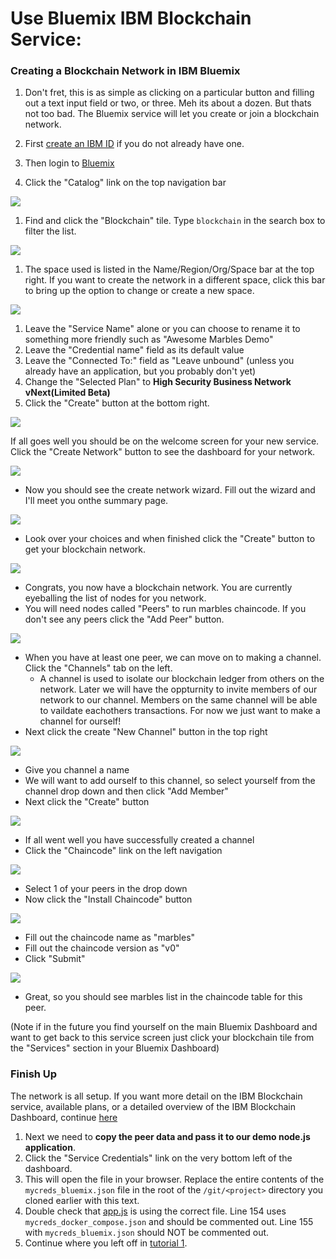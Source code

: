 # Use Bluemix IBM Blockchain Service:

### Creating a Blockchain Network in IBM Bluemix
1. Don't fret, this is as simple as clicking on a particular button and filling out a text input field or two, or three. 
  Meh its about a dozen. 
  But thats not too bad. 
  The Bluemix service will let you create or join a blockchain network. 

  1. First [create an IBM ID](https://console.ng.bluemix.net/registration/) if you do not already have one.
  1. Then login to [Bluemix](https://console.ng.bluemix.net)  
  1. Click the "Catalog" link on the top navigation bar

![](/doc_images/bluemix_ibc1.png)

  1. Find and click the "Blockchain" tile. Type `blockchain` in the search box to filter the list.

![](/doc_images/bluemix_ibc2.png)

  1. The space used is listed in the Name/Region/Org/Space bar at the top right.  If you want to create the network in a different space, click this bar to bring up the option to change or create a new space.

  ![](/doc_images/bluemix_ibc3.png)

  1. Leave the "Service Name" alone or you can choose to rename it to something more friendly such as "Awesome Marbles Demo"
  1. Leave the "Credential name" field as its default value
  1. Leave the "Connected To:" field as "Leave unbound" (unless you already have an application, but you probably don't yet)
  1. Change the "Selected Plan" to **High Security Business Network vNext(Limited Beta)**
  1. Click the "Create" button at the bottom right.

![](/doc_images/1-welcome.PNG)

<a name ="get_credentials" ></a> If all goes well you should be on the welcome screen for your new service. Click the "Create Network" button to see the dashboard for your network. 

![](/doc_images/2-create-wizard.PNG)

- Now you should see the create network wizard. Fill out the wizard and I'll meet you onthe summary page.

![](/doc_images/3-create-summary.PNG)

- Look over your choices and when finished click the "Create" button to get your blockchain network.

![](/doc_images/4-resources-no-peers.PNG)

- Congrats, you now have a blockchain network. You are currently eyeballing the list of nodes for you network. 
- You will need nodes called "Peers" to run marbles chaincode.  If you don't see any peers click the "Add Peer" button. 

![](/doc_images/5-after-added-peer.PNG)

- When you have at least one peer, we can move on to making a channel. Click the "Channels" tab on the left.
	- A channel is used to isolate our blockchain ledger from others on the network.  Later we will have the oppturnity to invite members of our network to our channel. Members on the same channel will be able to vaildate eachothers transactions. For now we just want to make a channel for ourself!
- Next click the create "New Channel" button in the top right

![](/doc_images/7-create-channel.PNG)

- Give you channel a name
- We will want to add ourself to this channel, so select yourself from the channel drop down and then click "Add Member"
- Next click the "Create" button

![](/doc_images/8-created-channel.PNG)

- If all went well you have successfully created a channel
- Click the "Chaincode" link on the left navigation

![](/doc_images/9-chaincode.PNG)

- Select 1 of your peers in the drop down
- Now click the "Install Chaincode" button

![](/doc_images/10-install-marbles.PNG)

- Fill out the chaincode name as "marbles"
- Fill out the chaincode version as "v0"
- Click "Submit"

![](/doc_images/11-installed-marbles.PNG)

- Great, so you should see marbles list in the chaincode table for this peer.

(Note if in the future you find yourself on the main Bluemix Dashboard and want to get back to this service screen just click your blockchain tile from the "Services" section in your Bluemix Dashboard)

### Finish Up
The network is all setup. If you want more detail on the IBM Blockchain service, available plans, or a detailed overview of the IBM Blockchain Dashboard, continue [here](https://console.ng.bluemix.net/docs/services/blockchain/index.html?pos=2)

1. Next we need to **copy the peer data and pass it to our demo node.js application**.
1. Click the "Service Credentials" link on the very bottom left of the dashboard.
1. This will open the file in your browser. Replace the entire contents of the `mycreds_bluemix.json` file in the root of the `/git/<project>` directory you cloned earlier with this text.
1. Double check that [app.js](../app.js#L154) is using the correct file. Line 154 uses `mycreds_docker_compose.json` and should be commented out. Line 155 with `mycreds_bluemix.json` should NOT be commented out. 
1. Continue where you left off in [tutorial 1](./tutorial_start_here.md#hostmarbles).
